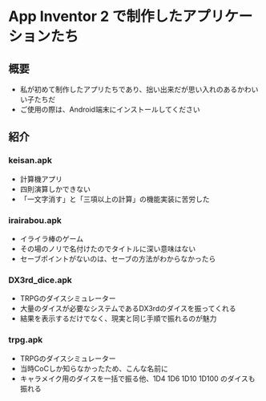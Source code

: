 # App Inventor 2 で制作したアプリケーションたち

## 概要
- 私が初めて制作したアプリたちであり、拙い出来だが思い入れのあるかわいい子たちだ
- ご使用の際は、Android端末にインストールしてください

## 紹介

### keisan.apk
- 計算機アプリ
- 四則演算しかできない
- 「一文字消す」と「三項以上の計算」の機能実装に苦労した

### irairabou.apk
- イライラ棒のゲーム
- その場のノリで名付けたのでタイトルに深い意味はない
- セーブポイントがないのは、セーブの方法がわからなかったら

### DX3rd_dice.apk
- TRPGのダイスシミュレーター
- 大量のダイスが必要なシステムであるDX3rdのダイスを振ってくれる
- 結果を表示するだけでなく、現実と同じ手順で振れるのが魅力

### trpg.apk
- TRPGのダイスシミュレーター
- 当時CoCしか知らなかったため、こんな名前に
- キャラメイク用のダイスを一括で振る他、1D4 1D6 1D10 1D100 のダイスも振れる
